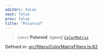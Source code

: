 ```yaml
---
editUrl: false
next: false
prev: false
title: "Polaroid"
---
```


> `const` **Polaroid**: *typeof* [`ColorMatrix`](/api/fabric/namespaces/filters/classes/colormatrix/)

Defined in: [src/filters/ColorMatrixFilters.ts:62](https://github.com/fabricjs/fabric.js/blob/fea1b29b7495d9634e300bd4bfa43de097745805/src/filters/ColorMatrixFilters.ts#L62)
